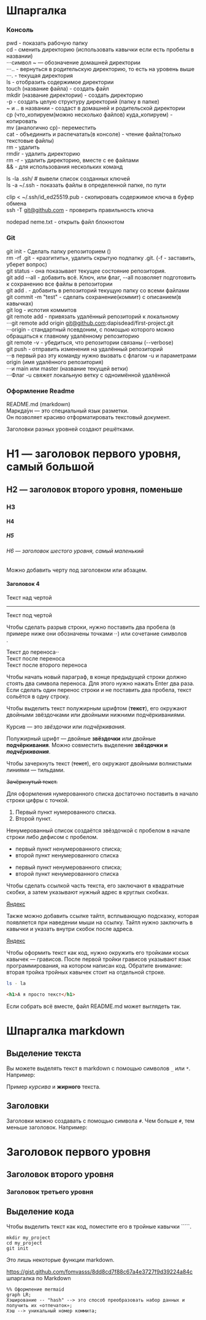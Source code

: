 # Шпаргалка


### Консоль


pwd - показать рабочую папку  
cd - сменить директорию (использовать кавычки если есть пробелы в названии)  
	⋅⋅⋅символ ~ — обозначение домашней директории  
	⋅⋅⋅.. - вернуться в родительскую директорию, то есть на уровень выше  
	⋅⋅⋅. - текущая директория  
ls - отобразить содержимое директории  
touch (название файла) - создать файл  
mkdir (название директории) - создать директорию  
	-p - создать целую структуру директорий (папку в папке)  
	~ и .. в названии - создаст в домашней и родительской директории  
cp (что_копируем(можно несколько файлов) куда_копируем) - копировать  
mv (аналогично cp)- переместить  
cat - объединить и распечатать(в консоле) - чтение файла(только текстовые файлы)  
rm - удалить  
rmdir - удалить директорию  
rm -r - удалить директорию, вместе с ее файлами  
&& - для использования нескольких команд  

ls -la .ssh/ # вывели список созданных ключей   
ls -a ~/.ssh - показать файлы в определенной папке, по пути  

clip < ~/.ssh/id_ed25519.pub  - скопировать содержимое ключа в буфер обмена  
ssh -T git@github.com - проверить правильность ключа  

nodepad neme.txt - открыть файл блокнотом  

### Git


git init - Сделать папку репозиторием ()  
rm -rf .git - «разгитить», удалить скрытую подпапку .git. (-f - заставить, уберет вопрос)  
git status - она показывает текущее состояние репозитория.  
git add --all - добавить всё. Ключ, или флаг, --all позволяет подготовить к сохранению все файлы в репозитории  
git add . - добавить в репозиторий текущую папку со всеми файлами  
git commit -m "test" - сделать сохранение(коммит) с описанием(в кавычках)  
git log - испотия коммитов  
git remote add - привязать удалённый репозиторий к локальному  
	⋅⋅⋅git remote add origin git@github.com:dapisdead/first-project.git  
	⋅⋅⋅origin - стандартный псевдоним, с помощью которого можно обращаться к главному удалённому репозиторию  
git remote -v - убедиться, что репозитории связаны  (--verbose)  
git push - отправить изменения на удалённый репозиторий  
	⋅⋅⋅в первый раз эту команду нужно вызвать с флагом -u и параметрами origin (имя удалённого репозитория)   
								⋅⋅⋅и main или master (название текущей ветки)  
	⋅⋅⋅Флаг -u свяжет локальную ветку с одноимённой удалённой  

### Оформление Readme


README.md (markdown)  
Маркда́ун — это специальный язык разметки.   
Он позволяет красиво отформатировать текстовый документ.  

Заголовки разных уровней создают решётками.

# H1 — заголовок первого уровня, самый большой
## H2 — заголовок второго уровня, поменьше
### H3
#### H4
##### H5
###### H6 — заголовок шестого уровня, самый маленький 


Можно добавить черту под заголовком или абзацем.

#### Заголовок 4

Текст над чертой

---

Текст под чертой 


Чтобы сделать разрыв строки, нужно поставить два пробела 
(в примере ниже они обозначены точками ⋅⋅) или сочетание символов <br>.

Текст до переноса⋅⋅  
Текст после переноса <br>
Текст после второго переноса 


Чтобы начать новый параграф, в конце предыдущей строки должно стоять два символа переноса. 
Для этого нужно нажать Enter два раза.
Если сделать один перенос строки и не поставить два пробела, текст сольётся в одну строку.


Чтобы выделить текст полужирным шрифтом (**текст**), 
его окружают двойными звёздочками или двойными нижними подчёркиваниями.

Курсив — это *звёздочки* или _подчёркивания_. 

Полужирный шрифт — двойные **звёздочки** или двойные __подчёркивания__.
Можно совместить выделение **звёздочки и _подчёркивания_**. 


Чтобы зачеркнуть текст (~~текст~~), его окружают двойными волнистыми линиями — тильдами.

~~Зачёркнутый текст.~~ 


Для оформления нумерованного списка достаточно поставить в начало строки цифры с точкой.

1. Первый пункт нумерованного списка.
2. Второй пункт. 


Ненумерованный список создаётся звёздочкой с пробелом в начале строки либо дефисом с пробелом.

* первый пункт ненумерованного списка;
* второй пункт ненумерованного списка

- первый пункт ненумерованного списка;
- второй пункт ненумерованного списка 


Чтобы сделать ссылкой часть текста, его заключают в квадратные скобки, 
а затем указывают нужный адрес в круглых скобках.

[Яндекс](https://www.yandex.ru) 


Также можно добавить ссылке тайтл, всплывающую подсказку, 
которая появляется при наведении мыши на ссылку. 
Тайтл нужно заключить в кавычки и указать внутри скобок после адреса.

[Яндекс](https://www.yandex.ru "Я Yandex!") 


Чтобы оформить текст как код, нужно окружить его тройками косых кавычек — грависов. 
После первой тройки грависов указывают язык программирования, на котором написан код.
Обратите внимание: вторая тройка тройных кавычек стоит на отдельной строке.

```bash
ls - la
```
```html
<h1>А я просто текст</h1>
``` 


Если собрать всё вместе, файл README.md может выглядеть так.

# Шпаргалка markdown

## Выделение текста

Вы можете выделять текст в markdown с помощью символов `_` или `*`. Например:

Пример _курсива_ и **жирного** текста.

## Заголовки

Заголовки можно создавать с помощью символа `#`. Чем больше `#`, тем меньше заголовок. Например:

# Заголовок первого уровня
## Заголовок второго уровня
### Заголовок третьего уровня

## Выделение кода

Чтобы выделить текст как код, поместите его в тройные кавычки `````. 

```
mkdir my_project
cd my_project
git init
```
Это лишь некоторые функции markdown. 




https://gist.github.com/fomvasss/8dd8cd7f88c67a4e3727f9d39224a84c
шпаргалка по Markdown



```mermaid
%% Оформление mermaid
graph LR;
Хэширование -- "hash" --> это способ преобразовать набор данных и получить их «отпечаток»;
Хэш --> уникальный номер коммита;
```











